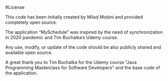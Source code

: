 #License

This code has been initially created by Milad Mobini and provided completely open source.

The application “MySchedule” was inspired by the need of synchronization in 2020 pandemic and Tim Buchalka’s Udemy course.

Any use, modify, or update of the code should be also publicly shared and available open source.

A great thank you to Tim Buchalka for the Udemy course “Java Programming Masterclass for Software Developers” and the base code of the application.
